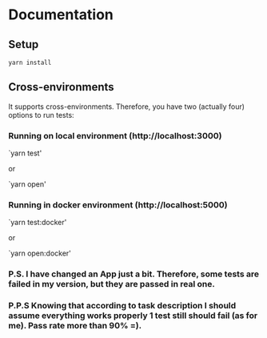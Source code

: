 # Documentation

## Setup

`yarn install`

## Cross-environments

It supports cross-environments. Therefore, you have two (actually four) options to run tests:

### Running on local environment (http://localhost:3000)


`yarn test' 

or

`yarn open' 


### Running in docker environment (http://localhost:5000)


`yarn test:docker' 

or

`yarn open:docker' 




### P.S. I have changed an App just a bit. Therefore, some tests are failed in my version, but they are passed in real one.

### P.P.S Knowing that according to task description I should assume everything works properly 1 test still should fail (as for me). Pass rate more than 90% =).
